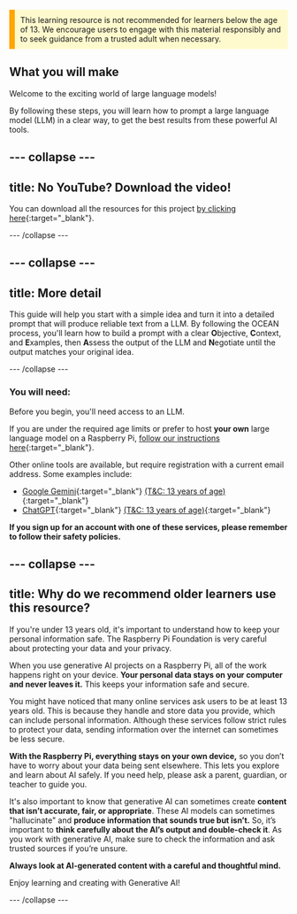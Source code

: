 <p style='border-left: solid; border-width:10px; border-color: #FFA500; background-color: #FFFACD; padding: 10px;'>
This learning resource is not recommended for learners below the age of 13. We encourage users to engage with this material responsibly and to seek guidance from a trusted adult when necessary.
</p>

## What you will make

Welcome to the exciting world of large language models! 

By following these steps, you will learn how to prompt a large language model (LLM) in a clear way, to get the best results from these powerful AI tools. 

--- collapse ---
---
title: No YouTube? Download the video!
---

You can download all the resources for this project [by clicking here](https://rpf.io/p/en/ai-LLM-prompt-go){:target="_blank"}. 


--- /collapse ---

--- collapse ---
---
title: More detail
---

This guide will help you start with a simple idea and turn it into a detailed prompt that will produce reliable text from a LLM. By following the OCEAN process, you'll learn how to build a prompt with a clear **O**bjective, **C**ontext, and **E**xamples, then **A**ssess the output of the LLM and **N**egotiate until the output matches your original idea.

--- /collapse ---


### You will need:
Before you begin, you'll need access to an LLM. 

If you are under the required age limits or prefer to host **your own** large language model on a Raspberry Pi, [follow our instructions here](https://projects.raspberrypi.org/en/projects/llm-rpi){:target="_blank"}.

Other online tools are available, but require registration with a current email address. Some examples include:
- [Google Gemini](https://gemini.google.com/){:target="_blank"} [(T&C: 13 years of age)](https://support.google.com/gemini/answer/13278668?hl=en-GB#zippy=%2Ccant-access-this-service:~:text=mobile%20app.-,What%20you%20need,-To%20use%20the){:target="_blank"}
- [ChatGPT](https://www.chat.openai.org){:target="_blank"} [(T&C: 13 years of age)](https://help.openai.com/en/articles/8313401-is-chatgpt-safe-for-all-ages){:target="_blank"}

**If you sign up for an account with one of these services, please remember to follow their safety policies.**

--- collapse ---
---
title:  Why do we recommend older learners use this resource?
---

If you're under 13 years old, it's important to understand how to keep your personal information safe. The Raspberry Pi Foundation is very careful about protecting your data and your privacy.

When you use generative AI projects on a Raspberry Pi, all of the work happens right on your device. **Your personal data stays on your computer and never leaves it.** This keeps your information safe and secure.

You might have noticed that many online services ask users to be at least 13 years old. This is because they handle and store data you provide, which can include personal information. Although these services follow strict rules to protect your data, sending information over the internet can sometimes be less secure.

**With the Raspberry Pi, everything stays on your own device,** so you don’t have to worry about your data being sent elsewhere. This lets you explore and learn about AI safely. If you need help, please ask a parent, guardian, or teacher to guide you.

It's also important to know that generative AI can sometimes create **content that isn’t accurate, fair, or appropriate**. These AI models can sometimes "hallucinate" and **produce information that sounds true but isn’t.** So, it’s important to **think carefully about the AI’s output and double-check it**. As you work with generative AI, make sure to check the information and ask trusted sources if you’re unsure.

**Always look at AI-generated content with a careful and thoughtful mind.**

Enjoy learning and creating with Generative AI!

--- /collapse ---


